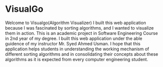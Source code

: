 # VisualGo 

Welcome to Visualgo(Algorithm Visualizer) I built this web application because I was fascinated by sorting algorithms, and I wanted to visualize them in action. This is an academic project in Software Engineering Course in 2nd year of my degree. I built this web application under the able guidence of my instructor Mr. Syed Ahmed Usman. I hope that this application helps students in understanding the working mechanism of different sorting algorithms and in consolidating their concepts about these algorithms as it is expected from every computer engineering student.

